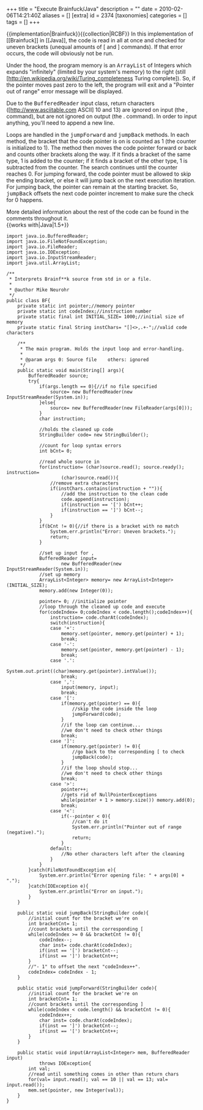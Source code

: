 +++
title = "Execute Brainfuck/Java"
description = ""
date = 2010-02-06T14:21:40Z
aliases = []
[extra]
id = 2374
[taxonomies]
categories = []
tags = []
+++

{{implementation|Brainfuck}}{{collection|RCBF}}
In this implementation of [[Brainfuck]] in [[Java]], the code is read in all at once and checked for uneven brackets (unequal amounts of [ and ] commands). If that error occurs, the code will obviously not be run.

Under the hood, the program memory is an <tt>ArrayList</tt> of Integers which expands "infinitely" (limited by your system's memory) to the right (still [http://en.wikipedia.org/wiki/Turing_completeness Turing complete]). So, if the pointer moves past zero to the left, the program will exit and a "Pointer out of range" error message will be displayed.

Due to the <tt>BufferedReader</tt> input class, return characters ([http://www.asciitable.com ASCII] 10 and 13) are ignored on input (the , command), but are not ignored on output (the . command). In order to input anything, you'll need to append a new line.

Loops are handled in the <tt>jumpForward</tt> and <tt>jumpBack</tt> methods. In each method, the bracket that the code pointer is on is counted as 1 (the counter is initialized to 1). The method then moves the code pointer forward or back and counts other brackets along the way. If it finds a bracket of the same type, 1 is added to the counter; if it finds a bracket of the other type, 1 is subtracted from the counter. The search continues until the counter reaches 0. For jumping forward, the code pointer must be allowed to skip the ending bracket, or else it will jump back on the next execution iteration. For jumping back, the pointer can remain at the starting bracket. So, <tt>jumpBack</tt> offsets the next code pointer increment to make sure the check for 0 happens.

More detailed information about the rest of the code can be found in the comments throughout it.<br clear=all>
{{works with|Java|1.5+}}

```java5
import java.io.BufferedReader;
import java.io.FileNotFoundException;
import java.io.FileReader;
import java.io.IOException;
import java.io.InputStreamReader;
import java.util.ArrayList;

/**
 * Interprets Brainf**k source from std in or a file.
 *
 * @author Mike Neurohr
 */
public class BF{
	private static int pointer;//memory pointer
	private static int codeIndex;//instruction number
	private static final int INITIAL_SIZE= 1000;//initial size of memory
	private static final String instChars= "[]<>,.+-";//valid code characters

	/**
	 * The main program. Holds the input loop and error-handling.
	 *
	 * @param args 0: Source file    others: ignored
	 */
	public static void main(String[] args){
		BufferedReader source;
		try{
			if(args.length == 0){//if no file specified
				source= new BufferedReader(new InputStreamReader(System.in));
			}else{
				source= new BufferedReader(new FileReader(args[0]));
			}
			char instruction;

			//holds the cleaned up code
			StringBuilder code= new StringBuilder();

			//count for loop syntax errors
			int bCnt= 0;

			//read whole source in
			for(instruction= (char)source.read(); source.ready(); instruction=
					(char)source.read()){
				//remove extra characters
				if(instChars.contains(instruction + "")){
					//add the instruction to the clean code
					code.append(instruction);
					if(instruction == '[') bCnt++;
					if(instruction == ']') bCnt--;
				}
			}
			if(bCnt != 0){//if there is a bracket with no match
				System.err.println("Error: Uneven brackets.");
				return;
			}

			//set up input for ,
			BufferedReader input=
					new BufferedReader(new InputStreamReader(System.in));
			//set up memory
			ArrayList<Integer> memory= new ArrayList<Integer>(INITIAL_SIZE);
			memory.add(new Integer(0));

			pointer= 0; //initialize pointer
			//loop through the cleaned up code and execute
			for(codeIndex= 0;codeIndex < code.length();codeIndex++){
				instruction= code.charAt(codeIndex);
				switch(instruction){
				case '+':
					memory.set(pointer, memory.get(pointer) + 1);
					break;
				case '-':
					memory.set(pointer, memory.get(pointer) - 1);
					break;
				case '.':
					System.out.print((char)memory.get(pointer).intValue());
					break;
				case ',':
					input(memory, input);
					break;
				case '[':
					if(memory.get(pointer) == 0){
						//skip the code inside the loop
						jumpForward(code);
					}
					//if the loop can continue...
					//we don't need to check other things
					break;
				case ']':
					if(memory.get(pointer) != 0){
						//go back to the corresponding [ to check
						jumpBack(code);
					}
					//if the loop should stop...
					//we don't need to check other things
					break;
				case '>':
					pointer++;
					//gets rid of NullPointerExceptions
					while(pointer + 1 > memory.size()) memory.add(0);
					break;
				case '<':
					if(--pointer < 0){
						//can't do it
						System.err.println("Pointer out of range (negative).");
						return;
					}
				default:
					//No other characters left after the cleaning
				}
			}
		}catch(FileNotFoundException e){
			System.err.println("Error opening file: " + args[0] + ".");
		}catch(IOException e){
			System.err.println("Error on input.");
		}
	}

	public static void jumpBack(StringBuilder code){
		//initial count for the bracket we're on
		int bracketCnt= 1;
		//count brackets until the corresponding [
		while(codeIndex >= 0 && bracketCnt != 0){
			codeIndex--;
			char inst= code.charAt(codeIndex);
			if(inst == '[') bracketCnt--;
			if(inst == ']') bracketCnt++;
		}
		//"- 1" to offset the next "codeIndex++".
		codeIndex= codeIndex - 1;
	}

	public static void jumpForward(StringBuilder code){
		//initial count for the bracket we're on
		int bracketCnt= 1;
		//count brackets until the corresponding ]
		while(codeIndex < code.length() && bracketCnt != 0){
			codeIndex++;
			char inst= code.charAt(codeIndex);
			if(inst == ']') bracketCnt--;
			if(inst == '[') bracketCnt++;
		}
	}

	public static void input(ArrayList<Integer> mem, BufferedReader input)
			throws IOException{
		int val;
		//read until something comes in other than return chars
		for(val= input.read(); val == 10 || val == 13; val= input.read());
		mem.set(pointer, new Integer(val));
 	}
}
```

